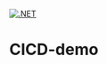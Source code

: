 [![.NET](https://github.com/Binett/CICD-demo/actions/workflows/dotnet.yml/badge.svg?branch=master)](https://github.com/Binett/CICD-demo/actions/workflows/dotnet.yml)

# CICD-demo

